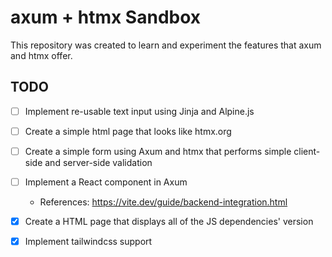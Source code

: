 # axum + htmx Sandbox

This repository was created to learn and experiment the features that axum and 
htmx offer.

## TODO

- [ ] Implement re-usable text input using Jinja and Alpine.js
- [ ] Create a simple html page that looks like htmx.org
- [ ] Create a simple form using Axum and htmx that performs simple client-side and server-side validation
- [ ] Implement a React component in Axum
    - References: https://vite.dev/guide/backend-integration.html
- [x] Create a HTML page that displays all of the JS dependencies' version
- [x] Implement tailwindcss support

